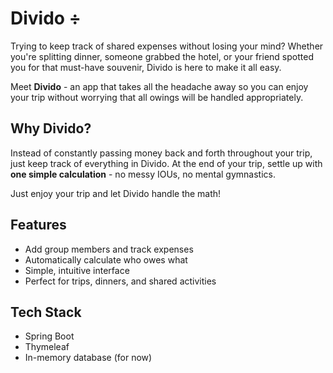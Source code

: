 # Divido ÷

Trying to keep track of shared expenses without losing your mind?
Whether you're splitting dinner, someone grabbed the hotel, or your friend spotted you for that must-have souvenir, Divido is here to make it all easy.

Meet **Divido** - an app that takes all the headache away so you can enjoy your trip without worrying that all owings will be handled appropriately.
## Why Divido?
Instead of constantly passing money back and forth throughout your trip, just keep track of everything in Divido. At the end of your trip, settle up with **one simple calculation** -  no messy IOUs, no mental gymnastics.

Just enjoy your trip and let Divido handle the math!

## Features
- Add group members and track expenses
- Automatically calculate who owes what
- Simple, intuitive interface
- Perfect for trips, dinners, and shared activities

## Tech Stack
- Spring Boot
- Thymeleaf
- In-memory database (for now)


